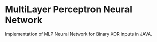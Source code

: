 # MultiLayer Perceptron Neural Network 
Implementation of MLP Neural Network for Binary XOR inputs in JAVA.
